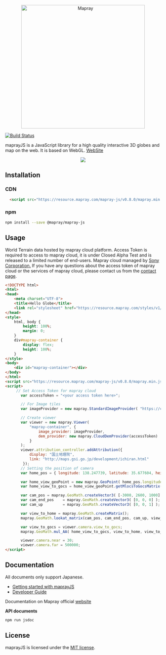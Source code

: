 [<p align="center"><img width="400" alt="Mapray" src="https://storage.googleapis.com/ino-sandbox.appspot.com/github/mainlogo.png"></p>](https://mapray.com/)
[![Build Status](https://travis-ci.org/sony/mapray-js.svg?branch=master)](https://travis-ci.org/sony/mapray-js)

maprayJS is a JavaScript library for a high quality interactive 3D globes and map on the web. It is based on WebGL.
[WebSite](https://mapray.com)

[<p align="center"><img src="https://storage.googleapis.com/ino-sandbox.appspot.com/github/fujisan.jpg" /></p>](https://mapray.com/nextRambler.html)

## Installation
### CDN
```html
  <script src="https://resource.mapray.com/mapray-js/v0.8.0/mapray.min.js"></script>
```

### npm
```bash
npm install --save @mapray/mapray-js
```

## Usage
World Terrain data hosted by mapray cloud platform. Access Token is required to access to mapray cloud, it is under Closed Alpha Test and is released to a limited number of end-users. 
Mapray cloud managed by [Sony Corporation.](https://www.sony.com/) If you have any questions about the access token of mapray cloud or the services of mapray cloud, please contact us from the [contact page](https://mapray.com/contact.html).
```html
<!DOCTYPE html>
<html>
<head>
    <meta charset="UTF-8">
    <title>Hello Globe</title>
    <link rel="stylesheet" href="https://resource.mapray.com/styles/v1/mapray.css">
</head>
<style>
    html, body {
        height: 100%;
        margin: 0;
    }
    div#mapray-container {
        display: flex;
        height: 100%;
    }
</style>
<body>
    <div id="mapray-container"></div>
</body>
</html>
<script src="https://resource.mapray.com/mapray-js/v0.8.0/mapray.min.js"></script>
<script>
     // Set Access Token for mapray cloud
       var accessToken = "<your access token here>";

       // For Image tiles
       var imageProvider = new mapray.StandardImageProvider( "https://cyberjapandata.gsi.go.jp/xyz/seamlessphoto/", ".jpg", 256, 0, 18 );

       // Create viewer
       var viewer = new mapray.Viewer(
           "mapray-container", {
               image_provider: imageProvider,
               dem_provider: new mapray.CloudDemProvider(accessToken)
           }
       );
       viewer.attribution_controller.addAttribution({
           display: "国土地理院",
           link: "http://maps.gsi.go.jp/development/ichiran.html"
        });
       // Setting the position of camera
       var home_pos = { longitude: 138.247739, latitude: 35.677604, height: 3000 };

       var home_view_geoPoint = new mapray.GeoPoint( home_pos.longitude, home_pos.latitude, home_pos.height );
       var home_view_to_gocs = home_view_geoPoint.getMlocsToGocsMatrix( mapray.GeoMath.createMatrix() );

       var cam_pos = mapray.GeoMath.createVector3( [-3000, 2600, 1000] );
       var cam_end_pos    = mapray.GeoMath.createVector3( [0, 0, 0] );
       var cam_up         = mapray.GeoMath.createVector3( [0, 0, 1] );

       var view_to_home = mapray.GeoMath.createMatrix();
       mapray.GeoMath.lookat_matrix(cam_pos, cam_end_pos, cam_up, view_to_home);

       var view_to_gocs = viewer.camera.view_to_gocs;
       mapray.GeoMath.mul_AA( home_view_to_gocs, view_to_home, view_to_gocs );

       viewer.camera.near = 30;
       viewer.camera.far = 500000;
</script>
```

## Documentation
All documents only support Japanese.
- [Getting started with maprayJS](/doc/developer-guide/GettingStarted.md)
- [Developer Guide](/doc/developer-guide/MaprayDeveloperGuideMod.md)

Documentation on Mapray official [website](https://mapray.com/documents/overview/gettingstarted/index.html)

**API documents**
```bash
npm run jsdoc
```

## License
maprayJS is licensed under the [MIT license](/LICENSE).
